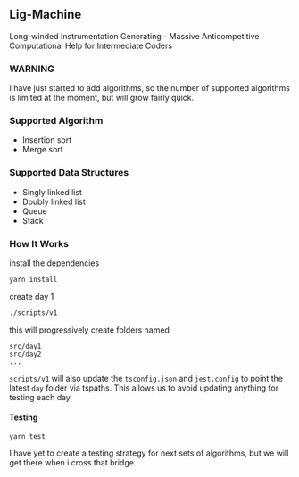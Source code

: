 ## Lig-Machine
Long-winded
Instrumentation
Generating
\-
Massive
Anticompetitive
Computational
Help for
Intermediate
Coders

### WARNING
I have just started to add algorithms, so the number of supported algorithms is
limited at the moment, but will grow fairly quick.

### Supported Algorithm
* Insertion sort
* Merge sort

### Supported Data Structures
* Singly linked list
* Doubly linked list
* Queue
* Stack

### How It Works

install the dependencies

```bash
yarn install
```

create day 1
```bash
./scripts/v1
```

this will progressively create folders named

```
src/day1
src/day2
...
```

`scripts/v1` will also update the `tsconfig.json` and `jest.config` to point
the latest `day` folder via tspaths.  This allows us to avoid updating anything
for testing each day.

#### Testing
```
yarn test
```

I have yet to create a testing strategy for next sets of algorithms, but we
will get there when i cross that bridge.
